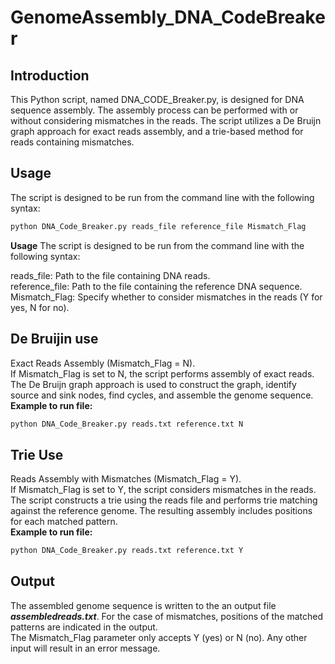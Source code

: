 # GenomeAssembly_DNA_CodeBreaker
## Introduction

This Python script, named DNA_CODE_Breaker.py, is designed for DNA sequence assembly. The assembly process can be performed with or without considering mismatches in the reads. The script utilizes a De Bruijn graph approach for exact reads assembly,
and a trie-based method for reads containing mismatches.

## Usage

The script is designed to be run from the command line with the following syntax:

```bash
python DNA_Code_Breaker.py reads_file reference_file Mismatch_Flag
```


**Usage**
The script is designed to be run from the command line with the following syntax:

reads_file: Path to the file containing DNA reads.<br>
reference_file: Path to the file containing the reference DNA sequence.<br>
Mismatch_Flag: Specify whether to consider mismatches in the reads (Y for yes, N for no).

## De Bruijin use
Exact Reads Assembly (Mismatch_Flag = N).<br>
If Mismatch_Flag is set to N, the script performs assembly of exact reads. The De Bruijn graph approach is used to construct the graph, identify source and sink nodes, find cycles, and assemble the genome sequence.<br>
**Example to run file:**
```bash
python DNA_Code_Breaker.py reads.txt reference.txt N
```

## Trie Use
Reads Assembly with Mismatches (Mismatch_Flag = Y).<br>
If Mismatch_Flag is set to Y, the script considers mismatches in the reads. The script constructs a trie using the reads file and performs trie matching against the reference genome. The resulting assembly includes positions for each matched pattern.<br>
**Example to run file:**
```bash
python DNA_Code_Breaker.py reads.txt reference.txt Y
```

## Output
The assembled genome sequence is written to the an output file **_assembledreads.txt_**. For the case of mismatches, positions of the matched patterns are indicated in the output.<br>
The Mismatch_Flag parameter only accepts Y (yes) or N (no). Any other input will result in an error message.
